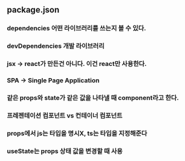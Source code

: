 ## package.json 
### dependencies 어떤 라이브러리를 쓰는지 볼 수 있다.
### devDependencies 개발 라이브러리

### jsx -> react가 만든건 아니다. 이건 react만 사용한다.

### SPA -> Single Page Application

### 같은 props와 state가 같은 값을 나타낼 때 component라고 한다.

### 프레젠테이션 컴포넌트 vs 컨테이너 컴포넌트

### props에서 js는 타입을 명시X, ts는 타입을 지정해준다

### useState는 props 상태 값을 변경할 때 사용
